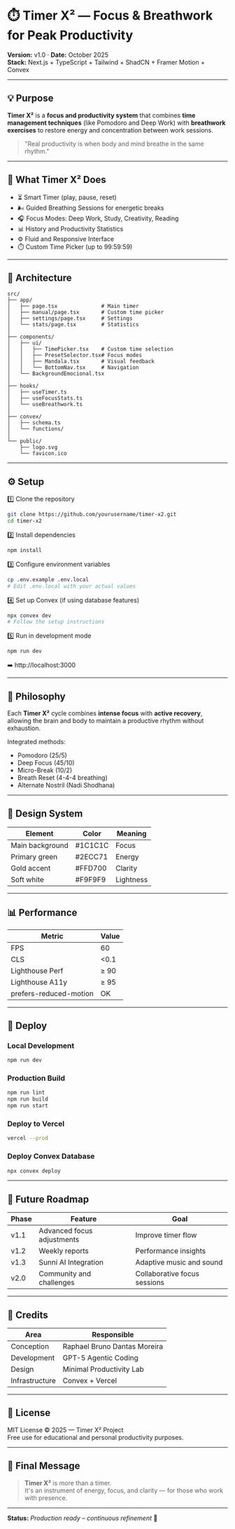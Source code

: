 # ⏱️ Timer X² — Focus & Breathwork for Peak Productivity

**Version:** v1.0 · **Date:** October 2025  
**Stack:** Next.js + TypeScript + Tailwind + ShadCN + Framer Motion + Convex  

---

## 💡 Purpose

**Timer X²** is a **focus and productivity system** that combines **time management techniques** (like Pomodoro and Deep Work) with **breathwork exercises** to restore energy and concentration between work sessions.

> "Real productivity is when body and mind breathe in the same rhythm."  

---

## 🎯 What Timer X² Does

- ⏳ Smart Timer (play, pause, reset)  
- 🌬️ Guided Breathing Sessions for energetic breaks  
- 🎧 Focus Modes: Deep Work, Study, Creativity, Reading  
- 📊 History and Productivity Statistics  
- ⚙️ Fluid and Responsive Interface  
- ⏱️ Custom Time Picker (up to 99:59:59)

---

## 🧱 Architecture

```
src/
├── app/
│   ├── page.tsx              # Main timer
│   ├── manual/page.tsx       # Custom time picker
│   ├── settings/page.tsx     # Settings
│   └── stats/page.tsx        # Statistics
│
├── components/
│   ├── ui/
│   │   ├── TimePicker.tsx    # Custom time selection
│   │   ├── PresetSelector.tsx# Focus modes
│   │   ├── Mandala.tsx       # Visual feedback
│   │   └── BottomNav.tsx     # Navigation
│   └── BackgroundEmocional.tsx
│
├── hooks/
│   ├── useTimer.ts
│   ├── useFocusStats.ts
│   └── useBreathwork.ts
│
├── convex/
│   ├── schema.ts
│   └── functions/
│
└── public/
    ├── logo.svg
    └── favicon.ico
```

---

## ⚙️ Setup

1️⃣ Clone the repository  
```bash
git clone https://github.com/yourusername/timer-x2.git
cd timer-x2
```

2️⃣ Install dependencies  
```bash
npm install
```

3️⃣ Configure environment variables  
```bash
cp .env.example .env.local
# Edit .env.local with your actual values
```

4️⃣ Set up Convex (if using database features)  
```bash
npx convex dev
# Follow the setup instructions
```

5️⃣ Run in development mode  
```bash
npm run dev
```  
➡️ http://localhost:3000

---

## 🧘 Philosophy

Each **Timer X²** cycle combines **intense focus** with **active recovery**, allowing the brain and body to maintain a productive rhythm without exhaustion.

Integrated methods:
- Pomodoro (25/5)
- Deep Focus (45/10)
- Micro-Break (10/2)
- Breath Reset (4-4-4 breathing)
- Alternate Nostril (Nadi Shodhana)

---

## 🎨 Design System

| Element | Color | Meaning |
|---------|-------|---------|
| Main background | #1C1C1C | Focus |
| Primary green | #2ECC71 | Energy |
| Gold accent | #FFD700 | Clarity |
| Soft white | #F9F9F9 | Lightness |

---

## 📊 Performance

| Metric | Value |
|--------|-------|
| FPS | 60 |
| CLS | <0.1 |
| Lighthouse Perf | ≥ 90 |
| Lighthouse A11y | ≥ 95 |
| prefers-reduced-motion | OK |

---

## 🚀 Deploy

### Local Development
```bash
npm run dev
```

### Production Build
```bash
npm run lint
npm run build
npm run start
```

### Deploy to Vercel
```bash
vercel --prod
```

### Deploy Convex Database
```bash
npx convex deploy
```

---

## 🧩 Future Roadmap

| Phase | Feature | Goal |
|-------|---------|------|
| v1.1 | Advanced focus adjustments | Improve timer flow |
| v1.2 | Weekly reports | Performance insights |
| v1.3 | Sunni AI Integration | Adaptive music and sound |
| v2.0 | Community and challenges | Collaborative focus sessions |

---

## 👤 Credits

| Area | Responsible |
|------|-------------|
| Conception | Raphael Bruno Dantas Moreira |
| Development | GPT-5 Agentic Coding |
| Design | Minimal Productivity Lab |
| Infrastructure | Convex + Vercel |

---

## 📄 License
MIT License © 2025 — Timer X² Project  
Free use for educational and personal productivity purposes.

---

## 💬 Final Message

> **Timer X²** is more than a timer.  
> It's an instrument of energy, focus, and clarity — for those who work with presence.

---

**Status:** *Production ready – continuous refinement* 🌱